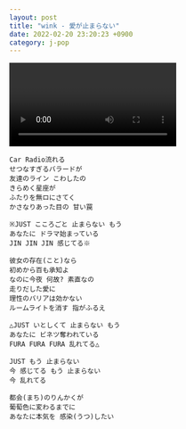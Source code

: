 ```yaml
---
layout: post
title: "wink - 愛が止まらない"
date: 2022-02-20 23:20:23 +0900
category: j-pop
---
```


<div class="video-container">
    <video id="player" class="video-js vjs-default-skin vjs-big-play-centered" data-json="/public/json/j-pop/wink - 愛が止まらない.json"></video>
</div>

```
Car Radio流れる
せつなすぎるバラードが
友達のライン こわしたの
きらめく星座が
ふたりを無ロにさてく
かさなりあった目の 甘い罠

※JUST こころごと 止まらない もう
あなたに ドラマ始まっている
JIN JIN JIN 感じてる※

彼女の存在(こと)なら
初めから百も承知よ
なのに今夜 何故? 素直なの
走りだした愛に
理性のバリアは効かない
ルームライトを消す 指がふるえ

△JUST いとしくて 止まらない もう
あなたに ビネツ奪われている
FURA FURA FURA 乱れてる△

JUST もう 止まらない
今 感じてる もう 止まらない
今 乱れてる

都会(まち)のりんかくが
葡萄色に変わるまでに
あなたに本気を 感染(うつ)したい
```